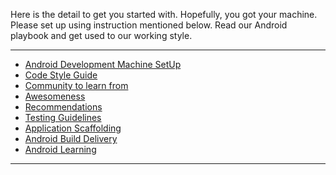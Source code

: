 Here is the detail to get you started with. Hopefully, you got your machine. Please set up using instruction mentioned below. 
Read our Android playbook and get used to our working style. 

***



* [Android Development Machine SetUp](https://github.com/CrownStack/crownstack-playbook/wiki/Android-Development-Machine-SetUp)
* [Code Style Guide](https://github.com/CrownStack/crownstack-playbook/wiki/Android-Code-Style-Guide.)
* [Community to learn from](https://github.com/CrownStack/crownstack-playbook/wiki/Android-Community.)
* [Awesomeness](https://github.com/CrownStack/crownstack-playbook/wiki/Awesomeness)
* [Recommendations](https://github.com/CrownStack/crownstack-playbook/wiki/android-recommendations)
* [Testing Guidelines](https://github.com/ravidsrk/android-testing-guide)
* [Application Scaffolding](https://github.com/CrownStack/crownstack-playbook/wiki/Application-Scaffolding)
* [Android Build Delivery](https://github.com/CrownStack/crownstack-playbook/wiki/Android-Build-Delivery)
* [Android Learning](https://github.com/CrownStack/crownstack-playbook/wiki/Android-Learning)
***





